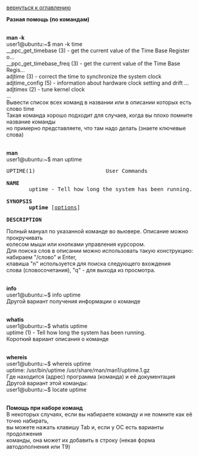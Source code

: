 <a href="/README.md">вернуться к оглавлению</a>

<b>Разная помощь (по командам)</b> <br><br>

<b>man -k</b><br>
user1@ubuntu:~$ man -k time <br>
__ppc_get_timebase (3) - get the current value of the Time Base Register o...<br>
__ppc_get_timebase_freq (3) - get the current value of the Time Base Regis... <br>
adjtime (3)          - correct the time to synchronize the system clock <br>
adjtime_config (5)   - information about hardware clock setting and drift ... <br>
adjtimex (2)         - tune kernel clock <br>
... <br>
Вывести список всех команд в названии или в описании которых есть слово time <br>
Такая команда хорошо подходит для случаев, когда вы плохо помните название команды <br>
но примерно представляете, что там надо делать (знаете ключевые слова)<br><br>

<b>man</b><br>
user1@ubuntu:~$ man uptime <br>
<pre>UPTIME(1)                      User Commands                      UPTIME(1)

<b>NAME</b>
       uptime - Tell how long the system has been running.

<b>SYNOPSIS</b>
       <b>uptime</b> [<u style="text-decoration-style:solid">options</u>]

<b>DESCRIPTION</b>
</pre>
Полный мануал по указанной команде во вьювере. Описание можно прокручивать <br>
колесом мыши или кнопками управления курсором. <br>
Для поиска слов в описании можно использовать такую конструкцию: <br>
набираем "/слово" и Enter, <br> 
клавиша "n" используется для поиска следующего вхождения<br>
слова (словосочетания), "q" - для выхода из просмотра. <br><br>

<b>info</b><br>
user1@ubuntu:~$ info uptime <br>
Другой вариант получения информации о команде <br><br>

<b>whatis</b><br>
user1@ubuntu:~$ whatis uptime <br>
uptime (1)  - Tell how long the system has been running. <br>
Короткий вариант описания о команде <br><br>

<b>whereis</b><br>
user1@ubuntu:~$ whereis uptime <br>
uptime: /usr/bin/uptime /usr/share/man/man1/uptime.1.gz <br>
Где находится (адрес) программа (команда) и её документация<br>
Другой вариант этой команды:<br>
user1@ubuntu:~$ locate uptime <br><br>

<b>Помощь при наборе команд</b>  <br>
В некоторых случаях, если вы набираете команду и не помните как её точно набирать, <br>
вы можете нажать клавишу Tab и, если у ОС есть варианты продолжения <br>
команды, она может их добавить в строку (некая форма автодополнения или T9)<br><br>